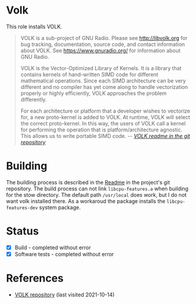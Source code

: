 # Volk

This role installs VOLK.

> VOLK is a sub-project of GNU Radio. Please see http://libvolk.org for bug tracking, documentation, source code, and contact information about VOLK. See https://www.gnuradio.org/ for information about GNU Radio.
>
> VOLK is the Vector-Optimized Library of Kernels. It is a library that contains kernels of hand-written SIMD code for different mathematical operations. Since each SIMD architecture can be very different and no compiler has yet come along to handle vectorization properly or highly efficiently, VOLK approaches the problem differently.
>
>For each architecture or platform that a developer wishes to vectorize for, a new proto-kernel is added to VOLK. At runtime, VOLK will select the correct proto-kernel. In this way, the users of VOLK call a kernel for performing the operation that is platform/architecture agnostic. This allows us to write portable SIMD code.
> -- <cite>[VOLK readme in the git repository][1]</cite>

<!--more-->

# Building

The building process is described in the [Readme][1] in the project's git repository. The build process can not link `libcpu-features.a` when building for the stow directory. The default path `/usr/local` does work, but I do not want volk installed there. As a workaroud the package installs the `libcpu-features-dev` system package.

# Status

- [x] Build - completed without error
- [x] Software tests - completed without error

# References

- [VOLK repository][1] (last visited 2021-10-14)

[1]: https://github.com/gnuradio/volk.git

